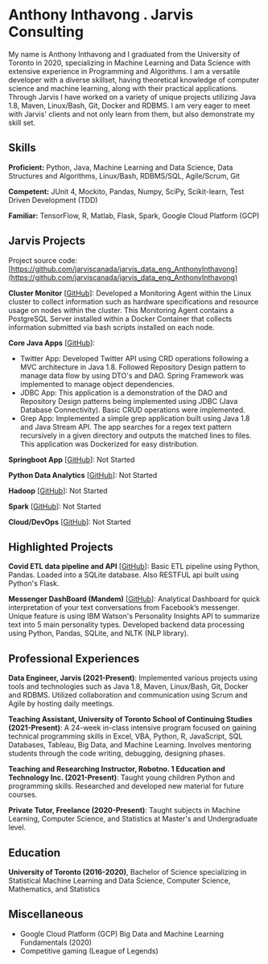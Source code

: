 # Anthony Inthavong . Jarvis Consulting

My name is Anthony Inthavong and I graduated from the University of Toronto in 2020, specializing in Machine Learning and Data Science with extensive experience in Programming and Algorithms. I am a versatile developer with a diverse skillset, having theoretical knowledge of computer science and machine learning, along with their practical applications. Through Jarvis I have worked on a variety of unique projects utilizing Java 1.8, Maven, Linux/Bash, Git, Docker and RDBMS. I am very eager to meet with Jarvis' clients and not only learn from them, but also demonstrate my skill set.

## Skills

**Proficient:** Python, Java, Machine Learning and Data Science, Data Structures and Algorithms, Linux/Bash, RDBMS/SQL, Agile/Scrum, Git

**Competent:** JUnit 4, Mockito, Pandas, Numpy, SciPy, Scikit-learn, Test Driven Development (TDD)

**Familiar:** TensorFlow, R, Matlab, Flask, Spark, Google Cloud Platform (GCP)

## Jarvis Projects

Project source code: [https://github.com/jarviscanada/jarvis_data_eng_AnthonyInthavong](https://github.com/jarviscanada/jarvis_data_eng_AnthonyInthavong)


**Cluster Monitor** [[GitHub](https://github.com/jarviscanada/jarvis_data_eng_AnthonyInthavong/tree/master/linux_sql)]: Developed a Monitoring Agent within the Linux cluster to collect information such as hardware specifications and resource usage on nodes within the cluster. This Monitoring Agent contains a PostgreSQL Server installed within a Docker Container that collects information submitted via bash scripts installed on each node.

**Core Java Apps** [[GitHub](https://github.com/jarviscanada/jarvis_data_eng_AnthonyInthavong/tree/master/core_java)]:
      
  - Twitter App: Developed Twitter API using CRD operations following a MVC architecture in Java 1.8. Followed Repository Design pattern to manage data flow by using DTO's and DAO. Spring Framework was implemented to manage object dependencies.
  - JDBC App: This application is a demonstration of the DAO and Repository Design patterns being implemented using JDBC (Java Database Connectivity). Basic CRUD operations were implemented.
  - Grep App: Implemented a simple grep application built using Java 1.8 and Java Stream API. The app searches for a regex text pattern recursively in a given directory and outputs the matched lines to files. This application was Dockerized for easy distribution.

**Springboot App** [[GitHub](https://github.com/jarviscanada/jarvis_data_eng_AnthonyInthavong/tree/master/springboot)]: Not Started

**Python Data Analytics** [[GitHub](https://github.com/jarviscanada/jarvis_data_eng_AnthonyInthavong/tree/master/python_data_anlytics)]: Not Started

**Hadoop** [[GitHub](https://github.com/jarviscanada/jarvis_data_eng_AnthonyInthavong/tree/master/hadoop)]: Not Started

**Spark** [[GitHub](https://github.com/jarviscanada/jarvis_data_eng_AnthonyInthavong/tree/master/spark)]: Not Started

**Cloud/DevOps** [[GitHub](https://github.com/jarviscanada/jarvis_data_eng_AnthonyInthavong/tree/master/cloud_devops)]: Not Started


## Highlighted Projects
**Covid ETL data pipeline and API** [[GitHub](https://github.com/anth7310/Covid19-ETL-API)]: Basic ETL pipeline using Python, Pandas. Loaded into a SQLite database. Also RESTFUL api built using Python's Flask.

**Messenger DashBoard (Mandem)** [[GitHub](https://github.com/abhin-ch/MessengerAnalyse-v2.0)]: Analytical Dashboard for quick interpretation of your text conversations from Facebook’s messenger. Unique feature is using IBM Watson's Personality Insights API to summarize text into 5 main personality types. Developed backend data processing using Python, Pandas, SQLite, and NLTK (NLP library).


## Professional Experiences

**Data Engineer, Jarvis (2021-Present)**: Implemented various projects using tools and technologies such as Java 1.8, Maven, Linux/Bash, Git, Docker and RDBMS. Utilized collaboration and communication using Scrum and Agile by hosting daily meetings.

**Teaching Assistant, University of Toronto School of Continuing Studies (2021-Present)**: A 24-week in-class intensive program focused on gaining technical programming skills in Excel, VBA, Python, R, JavaScript, SQL Databases, Tableau, Big Data, and Machine Learning. Involves mentoring students through the code writing, debugging, designing phases.

**Teaching and Researching Instructor, Robotno. 1 Education and Technology Inc. (2021-Present)**: Taught young children Python and programming skills. Researched and developed new material for future courses.

**Private Tutor, Freelance (2020-Present)**: Taught subjects in Machine Learning, Computer Science, and Statistics at Master's and Undergraduate level.


## Education
**University of Toronto (2016-2020)**, Bachelor of Science specializing in Statistical Machine Learning and Data Science, Computer Science, Mathematics, and Statistics


## Miscellaneous
- Google Cloud Platform (GCP) Big Data and Machine Learning Fundamentals (2020)
- Competitive gaming (League of Legends)